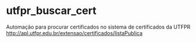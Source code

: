 # utfpr_buscar_cert
Automação para procurar certificados no sistema de certificados da UTFPR http://apl.utfpr.edu.br/extensao/certificados/listaPublica
